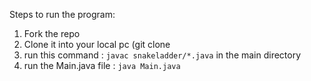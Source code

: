 Steps to run the program:
1. Fork the repo
2. Clone it into your local pc (git clone <your-forked-repo-link>
3. run this command : `javac snakeladder/*.java` in the main directory
4. run the Main.java file : `java Main.java`

